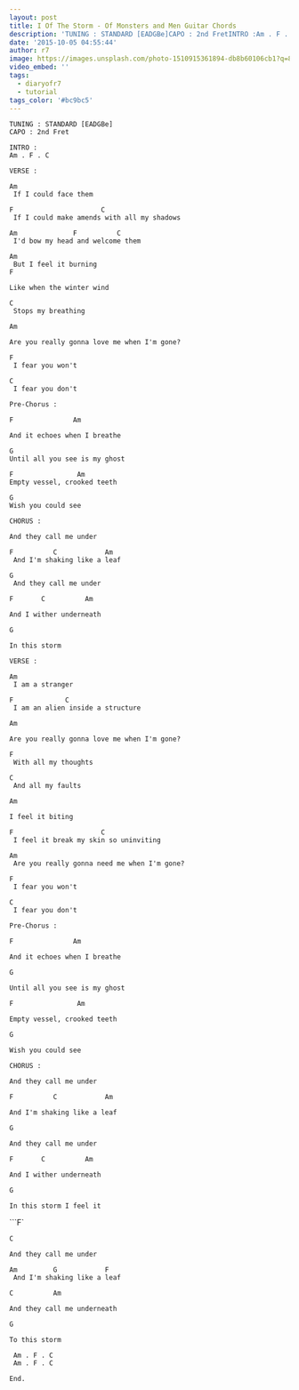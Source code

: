 ```yaml
---
layout: post
title: I Of The Storm - Of Monsters and Men Guitar Chords
description: 'TUNING : STANDARD [EADGBe]CAPO : 2nd FretINTRO :Am . F . CVERSE :Am&nbsp;If I could face themF&nbsp;&nbsp;&nbsp;&nbsp;&nbsp;&nbsp;&nbsp;&nbsp;&nbsp;&n...'
date: '2015-10-05 04:55:44'
author: r7
image: https://images.unsplash.com/photo-1510915361894-db8b60106cb1?q=80&w=2940&auto=format&fit=crop&ixlib=rb-4.1.0&ixid=M3wxMjA3fDB8MHxwaG90by1wYWdlfHx8fGVufDB8fHx8fA%3D%3D
video_embed: ''
tags:
  - diaryofr7
  - tutorial
tags_color: '#bc9bc5'
---
```

```
TUNING : STANDARD [EADGBe]
CAPO : 2nd Fret

INTRO :
Am . F . C

VERSE :

Am
 If I could face them
```

```
F                      C
 If I could make amends with all my shadows
```

```
Am              F          C
 I'd bow my head and welcome them
```

```
Am
 But I feel it burning
F
```

```
Like when the winter wind
```

```
C
 Stops my breathing
```

```
Am
```

```
Are you really gonna love me when I'm gone?
```

```
F
 I fear you won't
```

```
C
 I fear you don't
```

`Pre-Chorus :`

```
F               Am
```

`And it echoes when I breathe`

```
G
Until all you see is my ghost
```

```
F                Am
Empty vessel, crooked teeth
```

```
G
Wish you could see
```

```
CHORUS :
```

`And they call me under`

```
F          C            Am     
 And I'm shaking like a leaf
```

```
G
 And they call me under
```

`F       C          Am`

```
And I wither underneath
```

```
G
```

```
In this storm
```

```
VERSE :
```

```
Am
 I am a stranger
```

```
F             C
 I am an alien inside a structure
```

```
Am
```

```
Are you really gonna love me when I'm gone?
```

```
F
 With all my thoughts
```

```
C
 And all my faults
```

`Am`

```
I feel it biting
```

```
F                      C
 I feel it break my skin so uninviting
```

```
Am
 Are you really gonna need me when I'm gone?
```

```
F
 I fear you won't
```

```
C
 I fear you don't
```

`Pre-Chorus :`

```
F               Am
```

`And it echoes when I breathe`

```
G
```

`Until all you see is my ghost`

```
F                Am
```

`Empty vessel, crooked teeth`

```
G
```

`Wish you could see`

```
CHORUS :
```

`And they call me under`

```
F          C            Am
```

```
And I'm shaking like a leaf
```

```
G
```

```
And they call me under
```

`F       C          Am`

```
And I wither underneath
```

```
G
```

```
In this storm I feel it
```

```F` 
```
C
```

```
And they call me under
```

```
Am         G            F
 And I'm shaking like a leaf
```

```
C          Am
```

```
And they call me underneath
```

```
G
```

```
To this storm

 Am . F . C
 Am . F . C

End.
```

